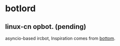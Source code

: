 # botlord
## linux-cn opbot. (pending)

asyncio-based ircbot,
Inspiration comes from [bottom](https://github.com/numberoverzero/bottom).
